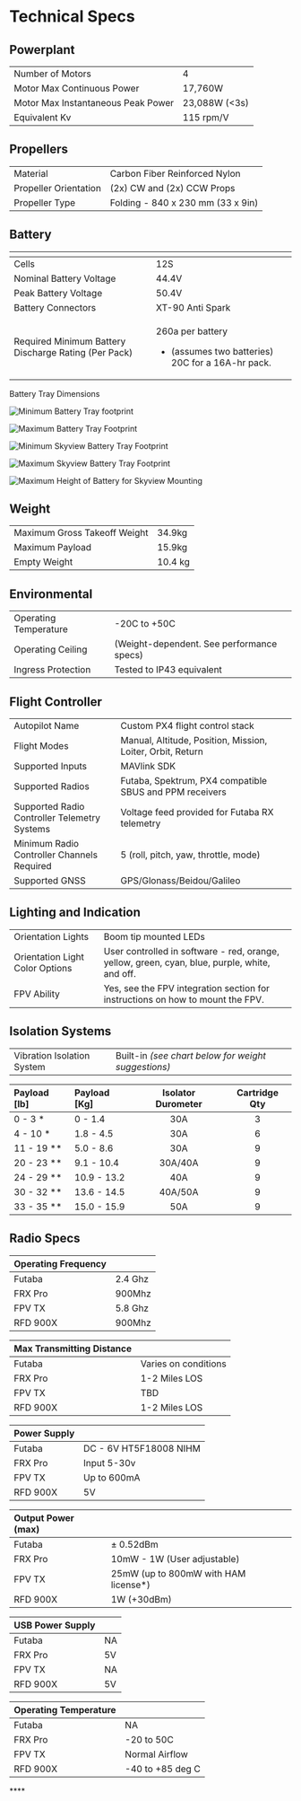 # Technical Specs

## Powerplant

|  |  |
| :--- | :--- |
| Number of Motors | 4 |
| Motor Max Continuous Power | 17,760W  |
| Motor Max Instantaneous Peak Power | 23,088W  \(&lt;3s\) |
| Equivalent Kv | 115 rpm/V |

## Propellers

|  |  |
| :--- | :--- |
| Material | Carbon Fiber Reinforced Nylon |
| Propeller Orientation | \(2x\) CW and \(2x\) CCW Props |
| Propeller Type | Folding - 840 x 230 mm \(33 x 9in\) |

## Battery

<table>
  <thead>
    <tr>
      <th style="text-align:left"></th>
      <th style="text-align:left"></th>
    </tr>
  </thead>
  <tbody>
    <tr>
      <td style="text-align:left">Cells</td>
      <td style="text-align:left">12S</td>
    </tr>
    <tr>
      <td style="text-align:left">Nominal Battery Voltage</td>
      <td style="text-align:left">44.4V</td>
    </tr>
    <tr>
      <td style="text-align:left">Peak Battery Voltage</td>
      <td style="text-align:left">50.4V</td>
    </tr>
    <tr>
      <td style="text-align:left">Battery Connectors</td>
      <td style="text-align:left">XT-90 Anti Spark</td>
    </tr>
    <tr>
      <td style="text-align:left">Required Minimum Battery Discharge Rating (Per Pack)</td>
      <td style="text-align:left">
        <p>260a per battery</p>
        <ul>
          <li>(assumes two batteries) 20C for a 16A-hr pack.</li>
        </ul>
      </td>
    </tr>
  </tbody>
</table>Battery Tray Dimensions

![Minimum Battery Tray footprint](../../../.gitbook/assets/alta-x-battery-footprints-google-slides-google-chrome-2019-12-17-15.57.56.png)

![Maximum Battery Tray Footprint](../../../.gitbook/assets/alta-x-battery-footprints-google-slides-google-5.png)

![Minimum Skyview Battery Tray Footprint](../../../.gitbook/assets/alta-x-battery-footprints-google-slides-google-7.png)

![Maximum Skyview Battery Tray Footprint](../../../.gitbook/assets/alta-x-battery-footprints-google-slides-google-9.png)

![Maximum Height of Battery for Skyview Mounting](../../../.gitbook/assets/alta-x-battery-footprints-google-slides-google-12.png)

## Weight

|  |  |
| :--- | :--- |
| Maximum Gross Takeoff Weight | 34.9kg |
| Maximum Payload | 15.9kg |
| Empty Weight | 10.4 kg |

## Environmental

|  |  |
| :--- | :--- |
| Operating Temperature | -20C to +50C |
| Operating Ceiling | \(Weight-dependent. See performance specs\) |
| Ingress Protection | Tested to IP43 equivalent |

## Flight Controller

|  |  |
| :--- | :--- |
| Autopilot Name | Custom PX4 flight control stack |
| Flight Modes | Manual, Altitude, Position, Mission, Loiter, Orbit, Return |
| Supported Inputs | MAVlink SDK |
| Supported Radios | Futaba, Spektrum, PX4 compatible SBUS and PPM receivers |
| Supported Radio Controller Telemetry Systems | Voltage feed provided for Futaba RX telemetry |
| Minimum Radio Controller Channels Required | 5 \(roll, pitch, yaw, throttle, mode\) |
| Supported GNSS | GPS/Glonass/Beidou/Galileo |

## Lighting and Indication

|  |  |
| :--- | :--- |
| Orientation Lights | Boom tip mounted LEDs |
| Orientation Light Color Options | User controlled in software - red, orange, yellow, green, cyan, blue, purple, white, and off. |
| FPV Ability | Yes, see the FPV integration section for instructions on how to mount the FPV. |

## Isolation Systems

|  |  |
| :--- | :--- |
| Vibration Isolation System | Built-in _\(see chart below for weight suggestions\)_ |

| Payload \[lb\] | Payload \[Kg\] | Isolator Durometer | Cartridge Qty |
| :--- | :--- | :---: | :---: |
| 0 - 3 \* | 0 - 1.4 | 30A | 3 |
| 4 - 10 \* | 1.8 - 4.5 | 30A | 6 |
| 11 - 19 \*\* | 5.0 - 8.6 | 30A | 9 |
| 20 - 23 \*\* | 9.1 - 10.4 | 30A/40A | 9 |
| 24 - 29 \*\* | 10.9 - 13.2 | 40A | 9 |
| 30 - 32 \*\* | 13.6 - 14.5 | 40A/50A | 9 |
| 33 - 35 \*\* | 15.0 - 15.9 | 50A | 9 |

## **Radio Specs**

| Operating Frequency |  |
| :--- | :--- |
| Futaba  | 2.4 Ghz |
| FRX Pro  | 900Mhz |
| FPV TX | 5.8 Ghz |
| RFD 900X | 900Mhz |

| Max Transmitting Distance |  |
| :--- | :--- |
| Futaba | Varies on conditions |
| FRX Pro | 1-2 Miles LOS |
| FPV TX | TBD |
| RFD 900X | 1-2 Miles LOS |

| Power Supply |  |
| :--- | :--- |
| Futaba | DC - 6V HT5F18008 NIHM |
| FRX Pro | Input 5-30v |
| FPV TX | Up to 600mA |
| RFD 900X | 5V |

| Output Power \(max\) |  |
| :--- | :--- |
| Futaba | ± 0.52dBm |
| FRX Pro | 10mW - 1W \(User adjustable\) |
| FPV TX | 25mW \(up to 800mW with HAM license\*\) |
| RFD 900X | 1W \(+30dBm\) |

| USB Power Supply |  |
| :--- | :--- |
| Futaba | NA |
| FRX Pro | 5V |
| FPV TX | NA |
| RFD 900X | 5V |

| Operating Temperature |  |
| :--- | :--- |
| Futaba | NA |
| FRX Pro | -20 to 50C |
| FPV TX | Normal Airflow |
| RFD 900X | -40 to +85 deg C |

\*\*\*\*

